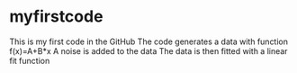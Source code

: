 # myfirstcode
This is my first code in the GitHub
The code generates a data with function f(x)=A+B*x
A noise is added to the data
The data is then fitted with a linear fit function
